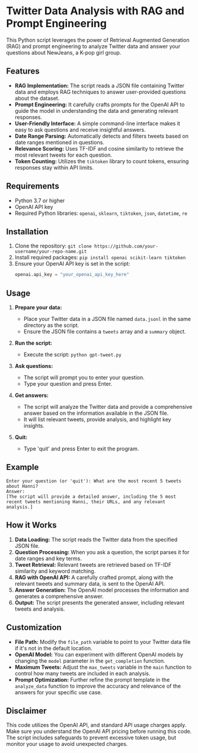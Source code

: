 # Twitter Data Analysis with RAG and Prompt Engineering

This Python script leverages the power of Retrieval Augmented Generation (RAG) and prompt engineering to analyze Twitter data and answer your questions about NewJeans, a K-pop girl group.

## Features

- **RAG Implementation:** The script reads a JSON file containing Twitter data and employs RAG techniques to answer user-provided questions about the dataset.
- **Prompt Engineering:** It carefully crafts prompts for the OpenAI API to guide the model in understanding the data and generating relevant responses.
- **User-Friendly Interface:** A simple command-line interface makes it easy to ask questions and receive insightful answers.
- **Date Range Parsing:** Automatically detects and filters tweets based on date ranges mentioned in questions.
- **Relevance Scoring:** Uses TF-IDF and cosine similarity to retrieve the most relevant tweets for each question.
- **Token Counting:** Utilizes the `tiktoken` library to count tokens, ensuring responses stay within API limits.

## Requirements

- Python 3.7 or higher
- OpenAI API key
- Required Python libraries: `openai`, `sklearn`, `tiktoken`, `json`, `datetime`, `re`

## Installation

1. Clone the repository: `git clone https://github.com/your-username/your-repo-name.git`
2. Install required packages: `pip install openai scikit-learn tiktoken`
3. Ensure your OpenAI API key is set in the script:
   ```python
   openai.api_key = "your_openai_api_key_here"
   ```

## Usage

1. **Prepare your data:**
   - Place your Twitter data in a JSON file named `data.jsonl` in the same directory as the script.
   - Ensure the JSON file contains a `tweets` array and a `summary` object.

2. **Run the script:**
   - Execute the script: `python gpt-tweet.py`

3. **Ask questions:**
   - The script will prompt you to enter your question.
   - Type your question and press Enter.

4. **Get answers:**
   - The script will analyze the Twitter data and provide a comprehensive answer based on the information available in the JSON file.
   - It will list relevant tweets, provide analysis, and highlight key insights.

5. **Quit:**
   - Type 'quit' and press Enter to exit the program.

## Example

```
Enter your question (or 'quit'): What are the most recent 5 tweets about Hanni?
Answer:
[The script will provide a detailed answer, including the 5 most recent tweets mentioning Hanni, their URLs, and any relevant analysis.]
```

## How it Works

1. **Data Loading:** The script reads the Twitter data from the specified JSON file.
2. **Question Processing:** When you ask a question, the script parses it for date ranges and key terms.
3. **Tweet Retrieval:** Relevant tweets are retrieved based on TF-IDF similarity and keyword matching.
4. **RAG with OpenAI API:** A carefully crafted prompt, along with the relevant tweets and summary data, is sent to the OpenAI API.
5. **Answer Generation:** The OpenAI model processes the information and generates a comprehensive answer.
6. **Output:** The script presents the generated answer, including relevant tweets and analysis.

## Customization

- **File Path:** Modify the `file_path` variable to point to your Twitter data file if it's not in the default location.
- **OpenAI Model:** You can experiment with different OpenAI models by changing the `model` parameter in the `get_completion` function.
- **Maximum Tweets:** Adjust the `max_tweets` variable in the `main` function to control how many tweets are included in each analysis.
- **Prompt Optimization:** Further refine the prompt template in the `analyze_data` function to improve the accuracy and relevance of the answers for your specific use case.

## Disclaimer

This code utilizes the OpenAI API, and standard API usage charges apply. Make sure you understand the OpenAI API pricing before running this code. The script includes safeguards to prevent excessive token usage, but monitor your usage to avoid unexpected charges.
